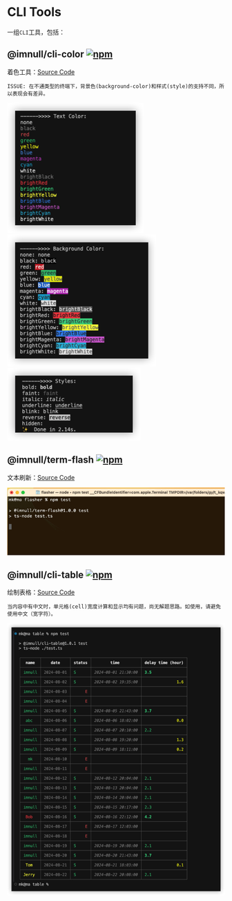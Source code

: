 # CLI Tools

一组`CLI`工具，包括：

## @imnull/cli-color [![npm](https://img.shields.io/npm/v/@imnull/cli-color.svg)](https://www.npmjs.com/package/@imnull/cli-color)

着色工具：[Source Code](./packages/color)

    ISSUE: 在不通类型的终端下，背景色(background-color)和样式(style)的支持不同，所以表现会有差异。

![Text Color](./images/color1.png)
![Background Color](./images/color2.png)
![Text Style](./images/color3.png)


## @imnull/term-flash [![npm](https://img.shields.io/npm/v/@imnull/term-flash.svg)](https://www.npmjs.com/package/@imnull/term-flash)

文本刷新：[Source Code](./packages/flasher)

![Term Flash](./images/flash.gif)

## @imnull/cli-table [![npm](https://img.shields.io/npm/v/@imnull/cli-table.svg)](https://www.npmjs.com/package/@imnull/cli-table)

绘制表格：[Source Code](./packages/table)

    当内容中有中文时，单元格(cell)宽度计算和显示均有问题，尚无解题思路。如使用，请避免使用中文（宽字符）。

![Term Flash](./images/table.png)
